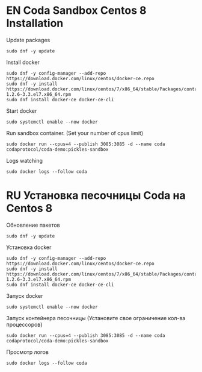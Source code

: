 # EN Coda Sandbox Centos 8 Installation

Update packages

```
sudo dnf -y update
```

Install docker
```
sudo dnf -y config-manager --add-repo https://download.docker.com/linux/centos/docker-ce.repo
sudo dnf -y install https://download.docker.com/linux/centos/7/x86_64/stable/Packages/containerd.io-1.2.6-3.3.el7.x86_64.rpm
sudo dnf install docker-ce docker-ce-cli
```

Start docker
```
sudo systemctl enable --now docker
```

Run sandbox container. (Set your number of cpus limit)
```
sudo docker run --cpus=4 --publish 3085:3085 -d --name coda codaprotocol/coda-demo:pickles-sandbox
```

Logs watching
```
sudo docker logs --follow coda
```

# RU Установка песочницы Coda на Centos 8
Обновление пакетов

```
sudo dnf -y update
```

Установка docker
```
sudo dnf -y config-manager --add-repo https://download.docker.com/linux/centos/docker-ce.repo
sudo dnf -y install https://download.docker.com/linux/centos/7/x86_64/stable/Packages/containerd.io-1.2.6-3.3.el7.x86_64.rpm
sudo dnf install docker-ce docker-ce-cli
```

Запуск docker
```
sudo systemctl enable --now docker
```

Запуск контейнера песочницы (Установите свое ограничение кол-ва процессоров)
```
sudo docker run --cpus=4 --publish 3085:3085 -d --name coda codaprotocol/coda-demo:pickles-sandbox
```

Просмотр логов
```
sudo docker logs --follow coda
```
